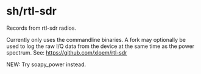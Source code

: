 sh/rtl-sdr
==========

Records from rtl-sdr radios.

Currently only uses the commandline binaries.  A fork may optionally be used to log the raw I/Q
data from the device at the same time as the power spectrum.
See: https://github.com/xloem/rtl-sdr

NEW: Try soapy_power instead.
